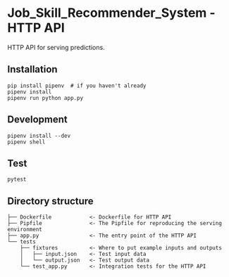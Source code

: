 # Job_Skill_Recommender_System - HTTP API

HTTP API for serving predictions.

## Installation

    pip install pipenv  # if you haven't already
    pipenv install
    pipenv run python app.py

## Development

    pipenv install --dev
    pipenv shell

## Test

    pytest

## Directory structure

    ├── Dockerfile            <- Dockerfile for HTTP API
    ├── Pipfile               <- The Pipfile for reproducing the serving environment
    ├── app.py                <- The entry point of the HTTP API
    └── tests
        ├── fixtures          <- Where to put example inputs and outputs
        │   ├── input.json    <- Test input data
        │   └── output.json   <- Test output data
        └── test_app.py       <- Integration tests for the HTTP API
